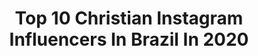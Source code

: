 ---
title: Top 10 Christian Instagram Influencers In Brazil In 2020
description: >-
  Find top christian Instagram influencers in Brazil in 2020. Most popular hashtags: #gratid #photography #photooftheday #feliz.
platform: Instagram
profiles:
  - username: "jonas.christian"
    fullname: >-
      christian
    location: "Brazil"
    followers: 16142
    engagement: 423
    commentsToLikes: 0.049021
    avatar: "https://scontent-lhr8-1.cdninstagram.com/v/t51.2885-19/s320x320/89733134_161034174925767_8418647241786392576_n.jpg?_nc_ht=scontent-lhr8-1.cdninstagram.com&_nc_ohc=DcWnc2uZyhQAX-1bzAI&oh=e640ab007f78391e3a5912fa21b3b670&oe=5EB9B0F5"
    verified: false
    hashtags: "#xvdaminhairm"
  - username: "andressa_dangelo"
    fullname: >-
      Andressa D’Angelo Ruiv@
    location: "Brazil"
    followers: 14275
    engagement: 695
    commentsToLikes: 0.028416
    avatar: "https://scontent-nrt1-1.cdninstagram.com/v/t51.2885-19/s320x320/84324905_563993611179810_6304786345831170048_n.jpg?_nc_ht=scontent-nrt1-1.cdninstagram.com&_nc_ohc=TFinvkf-pZUAX8NKaqi&oh=763bb9f55984ea3196a87a4f9be4ec25&oe=5E910388"
    verified: false
    hashtags: "#nike, #ruivice, #cabelogrande, #ruivasdobrasil"
  - username: "gibranmarten"
    fullname: >-
      Gibran Marten
    location: "Brazil"
    followers: 79488
    engagement: 254
    commentsToLikes: 0.021616
    avatar: "https://scontent-lhr8-1.cdninstagram.com/v/t51.2885-19/s320x320/88321181_783029835552713_784883944536408064_n.jpg?_nc_ht=scontent-lhr8-1.cdninstagram.com&_nc_ohc=CcGqV5acdkYAX_ns9MN&oh=9d79e749760d3d100a7344625a2528c9&oe=5EBD297A"
    verified: false
    hashtags: "#staydirumah, #corona, #untiltomorrow, #prayfortheworld"
  - username: "natanschulte"
    fullname: >-
      Natan Schulte #Russo
    location: "Brazil"
    followers: 18849
    engagement: 509
    commentsToLikes: 0.054622
    avatar: "https://scontent-lga3-1.cdninstagram.com/v/t51.2885-19/s320x320/47690563_1957374561237682_8534129064015822848_n.jpg?_nc_ht=scontent-lga3-1.cdninstagram.com&_nc_ohc=I9ar2Yx3WhIAX_bsuGv&oh=00f159b5b38c8f4627c036ea32025da0&oe=5EBA7F57"
    verified: true
    hashtags: "#countdown, #miketyson, #concentration, #dream"
  - username: "vanessinhapereira_"
    fullname: >-
      VANESSA P. RIBEIRO 🐎🐮💕
    location: "Brazil"
    followers: 3754
    engagement: 1877
    commentsToLikes: 0.042632
    avatar: "https://instagram.fbkk14-1.fna.fbcdn.net/v/t51.2885-19/s320x320/77412811_595587761190625_5469530238868258816_n.jpg?_nc_ht=instagram.fbkk14-1.fna.fbcdn.net&_nc_ohc=O5mmdVO6a3gAX8G8_yn&oh=d24127d0be73c42fceff042d15c80d2e&oe=5E9348D1"
    verified: false
    hashtags: "#medieval, #parauapebas, #igersfrance, #fairyfort"
  - username: "pamela_oficial_divulga_geral"
    fullname: >-
      Pamela_oficial_divulga_geral✨💎
    location: "Brazil"
    followers: 17750
    engagement: 800
    commentsToLikes: 0.476680
    avatar: "https://scontent-gmp1-1.cdninstagram.com/v/t51.2885-19/s320x320/88257528_215136222873188_5926506615904665600_n.jpg?_nc_ht=scontent-gmp1-1.cdninstagram.com&_nc_ohc=USPRBuhLqjcAX_GJAYh&oh=8021354616f0cf372132358d63db9cae&oe=5E9C8BEE"
    verified: false
    hashtags: "#chuvadeamor, #sdv, #chuvadelikes, #instachile"
  - username: "gael"
    fullname: >-
      GAEL
    location: "Brazil"
    followers: 1953207
    engagement: 1674
    commentsToLikes: 0.005327
    avatar: "https://scontent-lht6-1.cdninstagram.com/v/t51.2885-19/s320x320/89472049_3074057455959820_3188546607737995264_n.jpg?_nc_ht=scontent-lht6-1.cdninstagram.com&_nc_ohc=27S89d-ar64AX9Yc3lQ&oh=63dc9ddd263f673fa0fc9ff721d12af7&oe=5EBC6C55"
    verified: true
    hashtags: "#chateado, #chicco, #chiccobrasil, #bbb20"
  - username: "evenybraga"
    fullname: >-
      E V E N Y  B R A G A®
    location: "Brazil"
    followers: 69816
    engagement: 215
    commentsToLikes: 0.079567
    avatar: "https://scontent-lhr8-1.cdninstagram.com/v/t51.2885-19/s320x320/74529554_539019960163123_1047233311618891776_n.jpg?_nc_ht=scontent-lhr8-1.cdninstagram.com&_nc_ohc=hNqzw7jZpuoAX9N78M6&oh=0d4c5e466300233e996b8e42ce64d61d&oe=5EB91898"
    verified: true
    hashtags: "#gratid, #ele, #evenybraga, #palavracantada"
  - username: "carolgarciapr"
    fullname: >-
      Carol G.
    location: "Brazil"
    followers: 33293
    engagement: 1333
    commentsToLikes: 0.010419
    avatar: "https://scontent-lhr8-1.cdninstagram.com/v/t51.2885-19/s320x320/67889506_710360372743244_2030538397268836352_n.jpg?_nc_ht=scontent-lhr8-1.cdninstagram.com&_nc_ohc=-yAAxYiot9AAX9-HUCm&oh=c066dcdc15184f150ea0ce7946f2b60f&oe=5EB9CEBD"
    verified: false
    hashtags: "#desenho, #commissionsopen, #digitalartist, #star"
  - username: "letylribeiro"
    fullname: >-
      LETÍCIA CHRISTIANELLI
    location: "Brazil"
    followers: 17897
    engagement: 206
    commentsToLikes: 0.238053
    avatar: "https://scontent-ssn1-1.cdninstagram.com/v/t51.2885-19/s320x320/53873467_1904855712974787_1010549858504802304_n.jpg?_nc_ht=scontent-ssn1-1.cdninstagram.com&_nc_ohc=JJEs6GVNGbAAX_JgkQC&oh=8b27962e847d60ef943f158af5ebab9f&oe=5E9B3AD3"
    verified: false
    hashtags: "#amordamamae, #confian, #positividade, #mamaebabona"
---